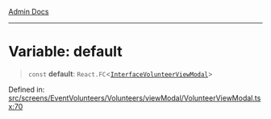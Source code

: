 [Admin Docs](/)

***

# Variable: default

> `const` **default**: `React.FC`\<[`InterfaceVolunteerViewModal`](../interfaces/InterfaceVolunteerViewModal.md)\>

Defined in: [src/screens/EventVolunteers/Volunteers/viewModal/VolunteerViewModal.tsx:70](https://github.com/PalisadoesFoundation/talawa-admin/blob/main/src/screens/EventVolunteers/Volunteers/viewModal/VolunteerViewModal.tsx#L70)

